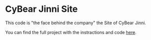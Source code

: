 # CyBear Jinni Site

This code is "the face behind the company" the Site of CyBear Jinni.

You can find the full project with the instractions and code [here](https://github.com/CyBear-Jinni/CBJ_Smart-Home.git).

